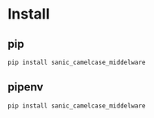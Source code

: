 # Install
## pip
    pip install sanic_camelcase_middelware
## pipenv
    pip install sanic_camelcase_middelware